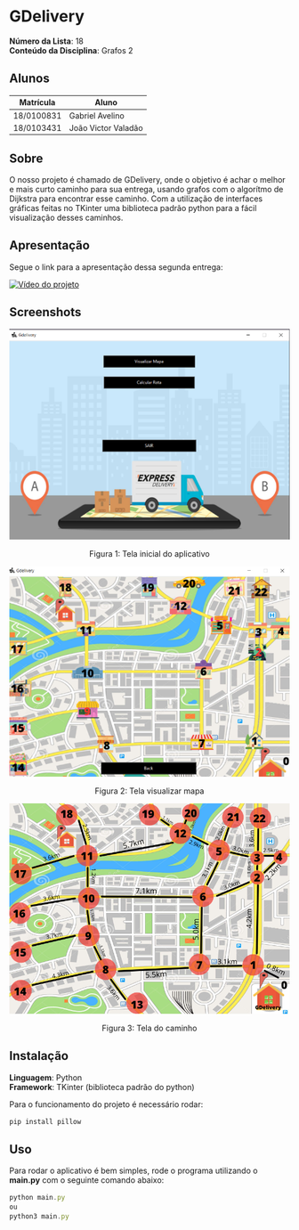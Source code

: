 

# GDelivery

**Número da Lista**: 18<br>
**Conteúdo da Disciplina**: Grafos 2<br>

## Alunos
|Matrícula | Aluno |
| -- | -- |
| 18/0100831  |  Gabriel Avelino |
| 18/0103431  |  João Victor Valadão |

## Sobre 
O nosso projeto é chamado de GDelivery, onde o objetivo é achar o melhor e mais curto caminho para sua entrega, usando grafos com o algorítmo de Dijkstra para encontrar esse caminho. Com a utilização de interfaces gráficas feitas no TKinter uma biblioteca padrão python para a fácil visualização desses caminhos.

## Apresentação

Segue o link para a apresentação dessa segunda entrega:

[![Vídeo do projeto](https://img.youtube.com/vi/V98-hE-wLLE/0.jpg)](https://www.youtube.com/watch?v=ropHJGIhRlQ)


## Screenshots

<center>

![Tela inicial](assets/TelaInicial.png)
<figcaption>Figura 1: Tela inicial do aplicativo</figcaption>

![Mapa](assets/visualizarMapa.png)
<figcaption>Figura 2: Tela visualizar mapa</figcaption>

![Mapa](assets/Va_va_land_nodes_km.png)
<figcaption>Figura 3: Tela do caminho</figcaption>

</center>

## Instalação 
**Linguagem**: Python<br>
**Framework**: TKinter (biblioteca padrão do python)<br>

Para o funcionamento do projeto é necessário rodar:

```jsx
pip install pillow
```

## Uso 
Para rodar o aplicativo é bem simples, rode o programa utilizando o **main.py** com o seguinte comando abaixo:

```jsx
python main.py
ou
python3 main.py
```




